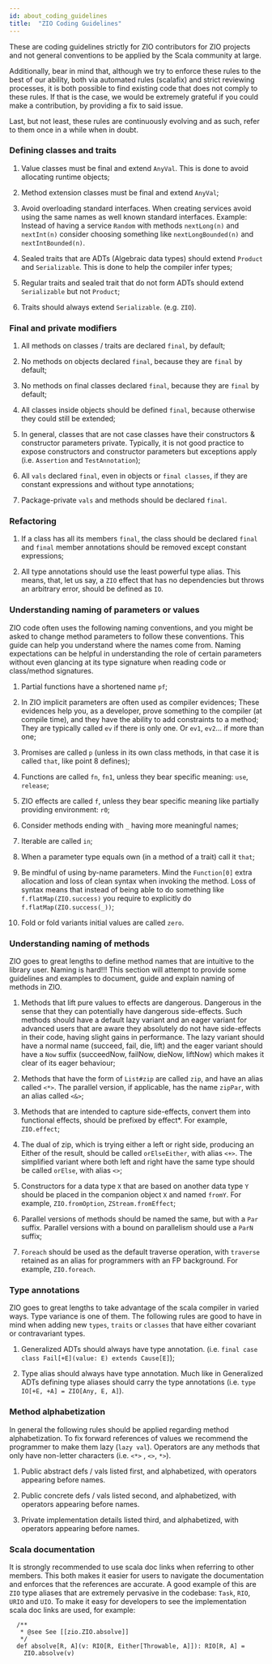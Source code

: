 ```yaml
---
id: about_coding_guidelines
title:  "ZIO Coding Guidelines"
---
```


These are coding guidelines strictly for ZIO contributors for ZIO projects and 
not general conventions to be applied by the Scala community at large.

Additionally, bear in mind that, although we try to enforce these rules to the 
best of our ability, both via automated rules (scalafix) and strict reviewing 
processes, it is both possible to find existing code that does not comply to 
these rules. If that is the case, we would be extremely grateful if you could 
make a contribution, by providing a fix to said issue.

Last, but not least, these rules are continuously evolving and as such, 
refer to them once in a while when in doubt.

### Defining classes and traits

1. Value classes must be final and extend `AnyVal`. 
This is done to avoid allocating runtime objects; 

2. Method extension classes must be final and extend `AnyVal`;

3. Avoid overloading standard interfaces. When creating services avoid using the same names as well known standard interfaces.
Example: Instead of having a service `Random` with methods `nextLong(n)` and `nextInt(n)` consider choosing something like 
`nextLongBounded(n)` and `nextIntBounded(n)`.

4. Sealed traits that are ADTs (Algebraic data types) should extend `Product` and `Serializable`. 
This is done to help the compiler infer types;

5. Regular traits and sealed trait that do not form ADTs should extend `Serializable` but not `Product`;

6. Traits should always extend `Serializable`. (e.g. `ZIO`).

### Final and private modifiers 

1. All methods on classes / traits are declared `final`, by default;

2. No methods on objects declared `final`, because they are `final` by default;

3. No methods on final classes declared `final`, because they are `final` by default;

4. All classes inside objects should be defined `final`, because otherwise they could still be extended;

5. In general, classes that are not case classes have their constructors & constructor parameters private. 
   Typically, it is not good practice to expose constructors and constructor parameters but exceptions apply (i.e. `Assertion` and `TestAnnotation`);

6. All `vals` declared `final`, even in objects or `final classes`, if they are constant expressions and without type annotations;

7. Package-private `vals` and methods should be declared `final`.

### Refactoring

1. If a class has all its members `final`, the class should be declared `final` and `final` member annotations should be removed except constant expressions;

2. All type annotations should use the least powerful type alias. This means, that, let us say, a `ZIO` effect that has 
   no dependencies but throws an arbitrary error, should be defined as `IO`.

### Understanding naming of parameters or values

ZIO code often uses the following naming conventions, and you might be asked to change method parameters to follow these conventions. This guide can help you understand where the names come from. 
Naming expectations can be helpful in understanding the role of certain parameters without even glancing at its type signature when reading code or class/method signatures.

1. Partial functions have a shortened name `pf`;

2. In ZIO implicit parameters are often used as compiler evidences;
   These evidences help you, as a developer, prove something to the compiler (at compile time), and they have the ability to add constraints to a method;
   They are typically called `ev` if there is only one. Or `ev1`, `ev2`... if more than one;
   
3. Promises are called `p` (unless in its own class methods, in that case it is called `that`, like point 8 defines);

4. Functions are called `fn`, `fn1`, unless they bear specific meaning: `use`, `release`;

5. ZIO effects are called `f`, unless they bear specific meaning like partially providing environment: `r0`;

6. Consider methods ending with `_` having more meaningful names;

7. Iterable are called `in`;

8. When a parameter type equals own (in a method of a trait) call it `that`;

9. Be mindful of using by-name parameters. Mind the `Function[0]` extra allocation and loss of clean syntax when invoking the method.
   Loss of syntax means that instead of being able to do something like `f.flatMap(ZIO.success)` you require to explicitly do `f.flatMap(ZIO.success(_))`;
   
10. Fold or fold variants initial values are called `zero`.

### Understanding naming of methods

ZIO goes to great lengths to define method names that are intuitive to the library user. Naming is hard!!! 
This section will attempt to provide some guidelines and examples to document, guide and explain naming of methods in ZIO.

1. Methods that lift pure values to effects are dangerous. Dangerous in the sense that they can potentially have dangerous side-effects. 
   Such methods should have a default lazy variant and an eager variant for advanced users that are aware they absolutely do not have side-effects in their code, 
   having slight gains in performance. The lazy variant should have a normal name (succeed, fail, die, lift) and the eager variant should have a `Now` suffix 
   (succeedNow, failNow, dieNow, liftNow) which makes it clear of its eager behaviour;

2. Methods that have the form of `List#zip` are called `zip`, and have an alias called `<*>`. The parallel version, if applicable, has the name `zipPar`, with an alias called `<&>`;

3. Methods that are intended to capture side-effects, convert them into functional effects, should be prefixed by effect*. For example, `ZIO.effect`;

4. The dual of zip, which is trying either a left or right side, producing an Either of the result, should be called `orElseEither`, with alias `<+>`. 
   The simplified variant where both left and right have the same type should be called `orElse`, with alias `<>`;
    
5. Constructors for a data type `X` that are based on another data type `Y` should be placed in the companion object `X` and named `fromY`. 
   For example, `ZIO.fromOption`, `ZStream.fromEffect`;
   
6. Parallel versions of methods should be named the same, but with a `Par` suffix. Parallel versions with a bound on parallelism should use a `ParN` suffix;

7. `Foreach` should be used as the default traverse operation, with `traverse` retained as an alias for programmers with an FP background. For example, `ZIO.foreach`.
   
### Type annotations

ZIO goes to great lengths to take advantage of the scala compiler in varied ways. Type variance is one of them. 
The following rules are good to have in mind when adding new `types`, `traits` or `classes` that have either covariant or contravariant types.

1. Generalized ADTs should always have type annotation. (i.e. `final case class Fail[+E](value: E) extends Cause[E]`);
   
2. Type alias should always have type annotation. Much like in Generalized ADTs defining type aliases should carry the type annotations 
   (i.e. `type IO[+E, +A] = ZIO[Any, E, A]`).
  

### Method alphabetization

In general the following rules should be applied regarding method alphabetization. 
To fix forward references of values we recommend the programmer to make them lazy (`lazy val`).
Operators are any methods that only have non-letter characters (i.e. `<*>` , `<>`, `*>`).

1. Public abstract defs / vals listed first, and alphabetized, with operators appearing before names.

2. Public concrete defs / vals listed second, and alphabetized, with operators appearing before names.

3. Private implementation details listed third, and alphabetized, with operators appearing before names.

### Scala documentation

It is strongly recommended to use scala doc links when referring to other members. 
This both makes it easier for users to navigate the documentation and enforces that the references are accurate.
A good example of this are `ZIO` type aliases that are extremely pervasive in the codebase: `Task`, `RIO`, `URIO` and `UIO`.
To make it easy for developers to see the implementation scala doc links are used, for example:

```
  /**
   * @see See [[zio.ZIO.absolve]]
   */
  def absolve[R, A](v: RIO[R, Either[Throwable, A]]): RIO[R, A] =
    ZIO.absolve(v)
```

